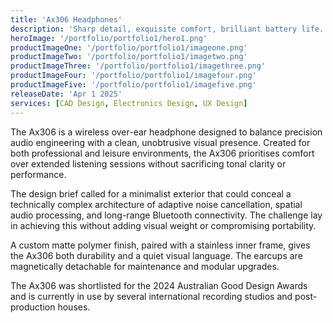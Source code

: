 ```yaml
---
title: 'Ax306 Headphones'
description: 'Sharp detail, exquisite comfort, brilliant battery life.'
heroImage: '/portfolio/portfolio1/hero1.png'
productImageOne: '/portfolio/portfolio1/imageone.png'
productImageTwo: '/portfolio/portfolio1/imagetwo.png'
productImageThree: '/portfolio/portfolio1/imagethree.png'
productImageFour: '/portfolio/portfolio1/imagefour.png'
productImageFive: '/portfolio/portfolio1/imagefive.png'
releaseDate: 'Apr 1 2025'
services: [CAD Design, Electronics Design, UX Design]
---
```


The Ax306 is a wireless over-ear headphone designed to balance precision audio engineering with a clean, unobtrusive visual presence. Created for both professional and leisure environments, the Ax306 prioritises comfort over extended listening sessions without sacrificing tonal clarity or performance.

The design brief called for a minimalist exterior that could conceal a technically complex architecture of adaptive noise cancellation, spatial audio processing, and long-range Bluetooth connectivity. The challenge lay in achieving this without adding visual weight or compromising portability.

A custom matte polymer finish, paired with a stainless inner frame, gives the Ax306 both durability and a quiet visual language. The earcups are magnetically detachable for maintenance and modular upgrades.

The Ax306 was shortlisted for the 2024 Australian Good Design Awards and is currently in use by several international recording studios and post-production houses.
